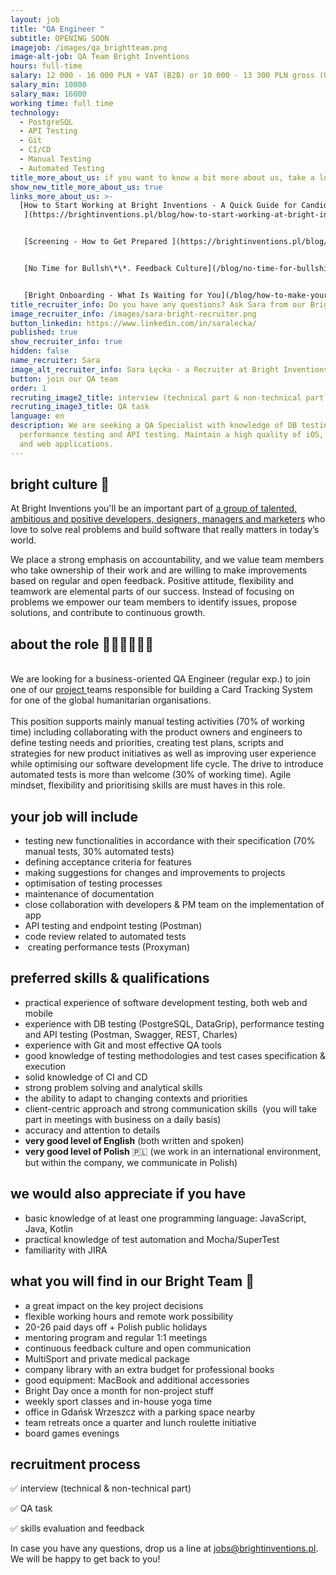 ```yaml
---
layout: job
title: "QA Engineer "
subtitle: OPENING SOON
imagejob: /images/qa_brightteam.png
image-alt-job: QA Team Bright Inventions
hours: full-time
salary: 12 000 - 16 000 PLN + VAT (B2B) or 10 000 - 13 300 PLN gross (UoP)
salary_min: 10000
salary_max: 16000
working time: full time
technology:
  - PostgreSQL
  - API Testing
  - Git
  - CI/CD
  - Manual Testing
  - Automated Testing
title_more_about_us: if you want to know a bit more about us, take a look below 🙋🏻‍♀️🙋🏻‍♂️
show_new_title_more_about_us: true
links_more_about_us: >-
  [How to Start Working at Bright Inventions - A Quick Guide for Candidates
   ](https://brightinventions.pl/blog/how-to-start-working-at-bright-inventions-a-quick-guide-for-candidates/)


   [Screening - How to Get Prepared ](https://brightinventions.pl/blog/recruitment-screening-what-is-it-for/)


   [No Time for Bullsh\*\*. Feedback Culture](/blog/no-time-for-bullshit-feedback-culture/)


   [Bright Onboarding - What Is Waiting for You](/blog/how-to-make-your-onboarding-bright)
title_recruiter_info: Do you have any questions? Ask Sara from our Bright team!
image_recruiter_info: /images/sara-bright-recruiter.png
button_linkedin: https://www.linkedin.com/in/saralecka/
published: true
show_recruiter_info: true
hidden: false
name_recruiter: Sara
image_alt_recruiter_info: Sara Łęcka - a Recruiter at Bright Inventions
button: join our QA team
order: 1
recruting_image2_title: interview (technical part & non-technical part)
recruting_image3_title: QA task
language: en
description: We are seeking a QA Specialist with knowledge of DB testing,
  performance testing and API testing. Maintain a high quality of iOS, Android
  and web applications.
---
```

## bright culture 🧡

At Bright Inventions you'll be an important part of [a group of talented, ambitious and positive developers, designers, managers and marketers](https://brightinventions.pl/about-us/team/) who love to solve real problems and build software that really matters in today’s world.

We place a strong emphasis on accountability, and we value team members who take ownership of their work and are willing to make improvements based on regular and open feedback. Positive attitude, flexibility and teamwork are elemental parts of our success. Instead of focusing on problems we empower our team members to identify issues, propose solutions, and contribute to continuous growth.

## about the role 🧑🏻‍💻🧑🏻‍💻

\
We are looking for a business-oriented QA Engineer (regular exp.) to join one of our [project ](https://brightinventions.pl/projects/card-tracking-system/)teams responsible for building a Card Tracking System for one of the global humanitarian organisations.\
\
This position supports mainly manual testing activities (70% of working time) including collaborating with the product owners and engineers to define testing needs and priorities, creating test plans, scripts and strategies for new product initiatives as well as improving user experience while optimising our software development life cycle. The drive to introduce automated tests is more than welcome (30% of working time). Agile mindset, flexibility and prioritising skills are must haves in this role.

## your job will include

* testing new functionalities in accordance with their specification (70% manual tests, 30% automated tests)
* defining acceptance criteria for features
* making suggestions for changes and improvements to projects
* optimisation of testing processes
* maintenance of documentation
* close collaboration with developers & PM team on the implementation of app
* API testing and endpoint testing (Postman)
* code review related to automated tests
*  creating performance tests (Proxyman)

## preferred skills & qualifications

* practical experience of software development testing, both web and mobile 
* experience with DB testing (PostgreSQL, DataGrip), performance testing and API testing (Postman, Swagger, REST, Charles) 
* experience with Git and most effective QA tools
* good knowledge of testing methodologies and test cases specification & execution
* solid knowledge of CI and CD 
* strong problem solving and analytical skills
* the ability to adapt to changing contexts and priorities
* client-centric approach and strong communication skills  (you will take part in meetings with business on a daily basis)
* accuracy and attention to details
* **very good level of English** (both written and spoken)
* **very good level of Polish** 🇵🇱 (we work in an international environment, but within the company, we communicate in Polish)

## we would also appreciate if you have 

* basic knowledge of at least one programming language: JavaScript, Java, Kotlin 
* practical knowledge of test automation and Mocha/SuperTest
* familiarity with JIRA

## what you will find in our Bright Team 🧡

* a great impact on the key project decisions
* flexible working hours and remote work possibility
* 20-26 paid days off + Polish public holidays
* mentoring program and regular 1:1 meetings
* continuous feedback culture and open communication
* MultiSport and private medical package
* company library with an extra budget for professional books
* good equipment: MacBook and additional accessories
* Bright Day once a month for non-project stuff
* weekly sport classes and in-house yoga time
* office in Gdańsk Wrzeszcz with a parking space nearby
* team retreats once a quarter and lunch roulette initiative
* board games evenings

## recruitment process

✅ interview (technical & non-technical part) 

✅ QA task

✅ skills evaluation and feedback 

In case you have any questions, drop us a line at jobs@brightinventions.pl. We will be happy to get back to you!